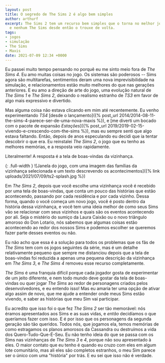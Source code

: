 ```yaml
---
layout: post
title: O segredo de The Sims 2 é algo bem simples
author: arthurf
excerpt: The Sims 2 tem um recurso bem simples que o torna no melhor jogo da série,
  e nenhum The Sims desde então o trouxe de volta.
tags:
- jogos
- simulação
- The Sims
- Maxis
date: 2021-07-09 12:34 +0000
---
```

Eu passei muito tempo pensando no porquê eu me sinto meio fora de *The Sims 4*. Eu amo muitas coisas no jogo. Os sistemas são poderosos -- Sims agora são multitarefas, sentimentos deram uma nova imprevisibilidade na simulação, e relacionamentos estão muito melhores do que nas gerações anteriores. E eu amo a direção de arte do jogo, uma evolução natural de *The Sims 1* e *The Sims 2*, deixando o realismo estranho de *TS3* em favor de algo mais expressivo e divertido.

Mas alguma coisa não estava clicando em mim até recentemente. Eu venho experimentando *TS4* [desde o lançamento]({% post_url 2014/2014-08-11-the-sims-4-parece-ser-de-uma-nova-maxis %}), e [me diverti um bocado com o pacote de expansão *Estações*]({% post_url 2019/2019-02-15-vivendo-e-crescendo-com-the-sims %}), mas eu sempre senti que algo estava faltando. Então, depois de anos especulando eu decidi que ia tentar descobrir o que era. Eu reinstalei *The Sims 2*, o jogo que eu tenho as melhores memórias, e a resposta veio rapidamente.

Literalmente! A resposta é a tela de boas-vindas da vizinhança.

{: .full-width }
![Janela do jogo, com uma imagem das famílias da vizinhança selecionada e um texto descrevendo os acontecimentos]({% link uploads/2021/07/09/ts2-splash.jpg %})

Em *The Sims 2*, depois que você escolhe uma vizinhança você é recebido por uma tela de boas-vindas, que conta um pouco das histórias que estão acontecendo, passando por cada residência e por cada vizinho. Dessa forma, quando o você começa um novo jogo, você é posto dentro da história dessa vizinhança, e você tem uma ideia melhor de como seus Sims vão se relacionar com seus vizinhos e quais são os eventos acontecendo por ali. Seja o mistério do sumiço da Laura Caixão ou o novo triângulo amoroso do Don Lotario, nós sabemos que algumas coisas estão acontecendo ao redor dos nossos Sims e podemos escolher se queremos fazer parte desses eventos ou não.

Eu não acho que essa é a solução para todos os problemas que os fãs de *The Sims* tem com os jogos seguintes da série, mas é um detalhe relativamente pequeno que sempre me distanciou depois que a tela de boas-vindas foi reduzida a apenas uma pequena descrição da vizinhança em *The Sims 3*, e *The Sims 4* removeu esse recurso completamente.

*The Sims* é uma franquia difícil porque cada jogador gosta de experimentar de um jeito diferente, e nem todo mundo deve gostar da tela de boas-vindas ou quer jogar *The Sims* ao redor de personagens criados pelos desenvolvedores, e eu entendo isso! Mas eu amaria ter uma opção de ativar algo assim de novo, que me ajude a entender onde meus Sims estão vivendo, e saber as histórias que meu Sim vai participar.

Eu acredito que isso foi o que fez *The Sims 2* ser tão memorável: nós éramos apresentados aos Sims e as suas vidas, e *então* decidíamos o que queríamos fazer com isso. E é por isso que os personagens da segunda geração são tão queridos. Todos nós, que jogamos ela, temos memórias de como estragamos os planos amorosos da Cassandra ou destruímos a vida dos Quero-Tudo-Que-É-Seu. Eu não tenho ideia do que se passa com os Sims nas vizinhanças de *The Sims 3* e *4*, porque não sou apresentado à eles. O maior contato que eu tenho é quando eu cruzo com eles em algum lote comunitário, mas ali eles são completos estranhos, o meu Sim parece ser o único com uma "história" por trás. E eu sei que isso não é verdade.
